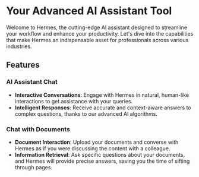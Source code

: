 # Your Advanced AI Assistant Tool

Welcome to Hermes, the cutting-edge AI assistant designed to streamline your workflow and enhance your productivity. Let's dive into the capabilities that make Hermes an indispensable asset for professionals across various industries.

## Features

### AI Assistant Chat

- **Interactive Conversations**: Engage with Hermes in natural, human-like interactions to get assistance with your queries.
- **Intelligent Responses**: Receive accurate and context-aware answers to complex questions, thanks to our advanced AI algorithms.

### Chat with Documents

- **Document Interaction**: Upload your documents and converse with Hermes as if you were discussing the content with a colleague.
- **Information Retrieval**: Ask specific questions about your documents, and Hermes will provide precise answers, saving you the time of sifting through pages.

